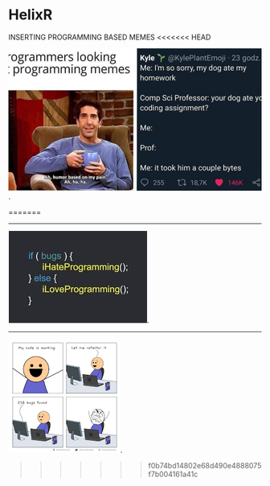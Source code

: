 # HelixR
 INSERTING PROGRAMMING BASED MEMES
<<<<<<< HEAD
 
![coding memes](/programmer-memes_md.jpg "costube meme").

=======
***
![Memes](/images.jpeg "Rashmis meme").

***
![coding memes](/meme1.png "harshada meme"). 
>>>>>>> f0b74bd14802e68d490e4888075f7b004161a41c
